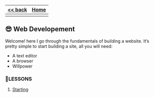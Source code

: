 
<style> 
 .markdown-body table {
   margin-bottom: -40px;
 }
 
 .markdown-body tbody {
    border-top: 2px solid #FFFFFF;
    border-bottom: 2px solid #FFFFFF;
    background-color: #FFFFFF;
}
 
.markdown-body td {
    border-right: 1px solid #FFFFFF;
    border-bottom: 1px solid #FFFFFF;
    padding: 5px;
}
</style>

| [<< back](../) | [Home](https://daniel-jb.github.io/CoderDojo) |
| -------------|-----:|
|              |      |

## 😎 Web Developement 

Welcome! here I go through the fundamentals of building a website. It’s pretty simple to start building a site, all you will need:

- A text editor  
- A browser 
- Willpower

### 🚩LESSONS

1. [Starting](./lesson_1_start/index.md) 